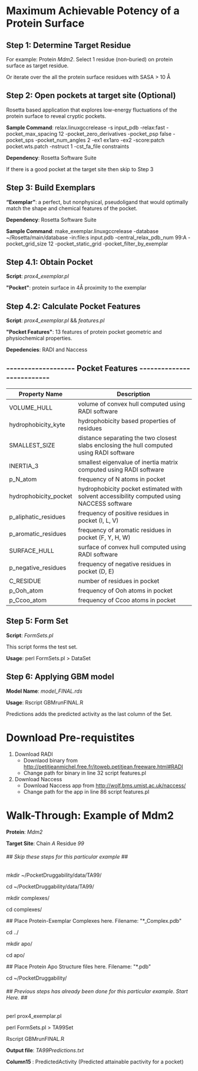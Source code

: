 # Maximum Achievable Potency of a Protein Surface

## Step 1: Determine Target Residue
For example: Protein *Mdm2*. Select 1 residue (non-buried) on protein surface as target residue.

Or iterate over the all the protein surface residues with SASA > 10 Å

## Step 2: Open pockets at target site (Optional)
Rosetta based application that explores low-energy fluctuations of the protein surface to reveal cryptic pockets.

**Sample Command**: relax.linuxgccrelease -s input_pdb -relax:fast -pocket_max_spacing 12 -pocket_zero_derivatives -pocket_psp false -pocket_sps -pocket_num_angles 2 -ex1  ex1aro -ex2 -score:patch pocket.wts.patch -nstruct 1 -cst_fa_file constraints

**Dependency**: Rosetta Software Suite

If there is a good pocket at the target site then skip to Step 3

## Step 3: Build Exemplars
**“Exemplar”**: a perfect, but nonphysical, pseudoligand that would optimally match the shape and chemical features of the pocket.

**Dependency**: Rosetta Software Suite

**Sample Command**: make_exemplar.linuxgccrelease -database ~/Rosetta/main/database -in:file:s input.pdb -central_relax_pdb_num 99:A -pocket_grid_size 12 -pocket_static_grid -pocket_filter_by_exemplar

## Step 4.1: Obtain Pocket
**Script**: *prox4_exemplar.pl*

**"Pocket"**: protein surface in 4Å proximity to the exemplar

## Step 4.2: Calculate Pocket Features
**Script**: *prox4_exemplar.pl* && *features.pl*

**"Pocket Features"**: 13 features of protein pocket geometric and  physiochemical properties.

**Depedencies**: RADI and Naccess

## ------------------- Pocket Features --------------------------
| Property Name  | Description |
| ------------- | ------------- |
| VOLUME_HULL  | volume of convex hull computed using RADI software  |
| hydrophobicity_kyte  | hydrophobicity based properties of residues  |
| SMALLEST_SIZE  | distance separating the two closest slabs enclosing the hull computed using RADI software  |
| INERTIA_3  | smallest eigenvalue of inertia matrix computed using RADI software  |
| p_N_atom  | frequency of N atoms in pocket  |
| hydrophobicity_pocket  | hydrophobicity pocket estimated with solvent accessibility computed using NACCESS software  |
| p_aliphatic_residues  | frequency of positive residues in pocket (I, L, V)   |
| p_aromatic_residues  | frequency of aromatic residues in pocket (F, Y, H, W)   |
| SURFACE_HULL | surface of convex hull computed using RADI software  |
| p_negative_residues | frequency of negative residues in pocket (D, E)  |
| C_RESIDUE   | number of residues in pocket  |
| p_Ooh_atom  | frequency of Ooh atoms in pocket  |
| p_Ccoo_atom  | frequency of Ccoo atoms in pocket  |

## Step 5: Form Set
**Script**: *FormSets.pl* 

This script forms the test set. 

**Usage**: perl FormSets.pl > DataSet


## Step 6: Applying GBM model
**Model Name**: *model_FINAL.rds*

**Usage**: Rscript GBMrunFINAL.R

Predictions adds the predicted activity as the last column of the Set.

# Download Pre-requistites 

1. Download RADI
	- Downlaod binary from http://petitjeanmichel.free.fr/itoweb.petitjean.freeware.html#RADI
	- Change path for binary in line 32 script features.pl
2. Download Naccess
	- Download Naccess app from http://wolf.bms.umist.ac.uk/naccess/
	- Change path for the app in line 86 script features.pl

# Walk-Through: Example of Mdm2
**Protein**: *Mdm2*

**Target Site**: Chain *A* Residue *99*

###### \#\# Skip these steps for this particular example \#\#

mkdir ~/PocketDruggability/data/TA99/

cd ~/PocketDruggability/data/TA99/


mkdir complexes/

cd complexes/

\#\# Place Protein-Exemplar Complexes here. Filename: "*_Complex.pdb"

cd ../


mkdir apo/

cd apo/

\#\# Place Protein Apo Structure files here. Filename: "*.pdb"


cd ~/PocketDruggability/

###### \#\# Previous steps has already been done for this particular example. Start Here. \#\#

perl prox4_exemplar.pl

perl FormSets.pl > TA99Set

Rscript GBMrunFINAL.R

**Output file**: *TA99Predictions.txt*

**Column15** : PredictedActivity (Predicted attainable pactivity for a pocket)
